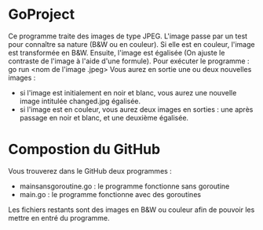 # GoProject
Ce programme traite des images de type JPEG.
L'image passe par un test pour connaître sa nature (B&W ou en couleur). Si elle est en couleur, l'image est transformée en B&W. Ensuite, l'image est égalisée (On ajuste le contraste de l'image à l'aide d'une formule). 
Pour exécuter le programme :
go run <nom du fichier.go> <nom de l'image .jpeg>
Vous aurez en sortie une ou deux nouvelles images :
- si l'image est initialement en noir et blanc, vous aurez une nouvelle image intitulée changed.jpg égalisée.
- si l'image est en couleur, vous aurez deux images en sorties : une après passage en noir et blanc, et une deuxième égalisée.
  
# Compostion du GitHub

Vous trouverez dans le GitHub deux programmes :

- mainsansgoroutine.go : le programme fonctionne sans goroutine
- main.go : le programme fonctionne avec des goroutines

Les fichiers restants sont des images en B&W ou couleur afin de pouvoir les mettre en entré du programme.
